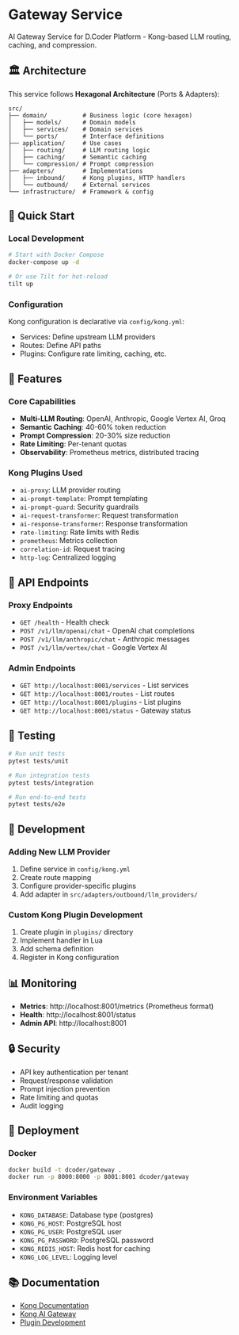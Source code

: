 # Gateway Service

AI Gateway Service for D.Coder Platform - Kong-based LLM routing, caching, and compression.

## 🏛️ Architecture

This service follows **Hexagonal Architecture** (Ports & Adapters):

```
src/
├── domain/          # Business logic (core hexagon)
│   ├── models/      # Domain models
│   ├── services/    # Domain services
│   └── ports/       # Interface definitions
├── application/     # Use cases
│   ├── routing/     # LLM routing logic
│   ├── caching/     # Semantic caching
│   └── compression/ # Prompt compression
├── adapters/        # Implementations
│   ├── inbound/     # Kong plugins, HTTP handlers
│   └── outbound/    # External services
└── infrastructure/  # Framework & config
```

## 🚀 Quick Start

### Local Development

```bash
# Start with Docker Compose
docker-compose up -d

# Or use Tilt for hot-reload
tilt up
```

### Configuration

Kong configuration is declarative via `config/kong.yml`:
- Services: Define upstream LLM providers
- Routes: Define API paths
- Plugins: Configure rate limiting, caching, etc.

## 🔌 Features

### Core Capabilities
- **Multi-LLM Routing**: OpenAI, Anthropic, Google Vertex AI, Groq
- **Semantic Caching**: 40-60% token reduction
- **Prompt Compression**: 20-30% size reduction
- **Rate Limiting**: Per-tenant quotas
- **Observability**: Prometheus metrics, distributed tracing

### Kong Plugins Used
- `ai-proxy`: LLM provider routing
- `ai-prompt-template`: Prompt templating
- `ai-prompt-guard`: Security guardrails
- `ai-request-transformer`: Request transformation
- `ai-response-transformer`: Response transformation
- `rate-limiting`: Rate limits with Redis
- `prometheus`: Metrics collection
- `correlation-id`: Request tracing
- `http-log`: Centralized logging

## 📡 API Endpoints

### Proxy Endpoints
- `GET /health` - Health check
- `POST /v1/llm/openai/chat` - OpenAI chat completions
- `POST /v1/llm/anthropic/chat` - Anthropic messages
- `POST /v1/llm/vertex/chat` - Google Vertex AI

### Admin Endpoints
- `GET http://localhost:8001/services` - List services
- `GET http://localhost:8001/routes` - List routes
- `GET http://localhost:8001/plugins` - List plugins
- `GET http://localhost:8001/status` - Gateway status

## 🧪 Testing

```bash
# Run unit tests
pytest tests/unit

# Run integration tests
pytest tests/integration

# Run end-to-end tests
pytest tests/e2e
```

## 🔧 Development

### Adding New LLM Provider

1. Define service in `config/kong.yml`
2. Create route mapping
3. Configure provider-specific plugins
4. Add adapter in `src/adapters/outbound/llm_providers/`

### Custom Kong Plugin Development

1. Create plugin in `plugins/` directory
2. Implement handler in Lua
3. Add schema definition
4. Register in Kong configuration

## 📊 Monitoring

- **Metrics**: http://localhost:8001/metrics (Prometheus format)
- **Health**: http://localhost:8001/status
- **Admin API**: http://localhost:8001

## 🔒 Security

- API key authentication per tenant
- Request/response validation
- Prompt injection prevention
- Rate limiting and quotas
- Audit logging

## 🚢 Deployment

### Docker
```bash
docker build -t dcoder/gateway .
docker run -p 8000:8000 -p 8001:8001 dcoder/gateway
```

### Environment Variables
- `KONG_DATABASE`: Database type (postgres)
- `KONG_PG_HOST`: PostgreSQL host
- `KONG_PG_USER`: PostgreSQL user
- `KONG_PG_PASSWORD`: PostgreSQL password
- `KONG_REDIS_HOST`: Redis host for caching
- `KONG_LOG_LEVEL`: Logging level

## 📚 Documentation

- [Kong Documentation](https://docs.konghq.com/)
- [Kong AI Gateway](https://docs.konghq.com/gateway/latest/ai/)
- [Plugin Development](https://docs.konghq.com/gateway/latest/plugin-development/)
